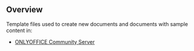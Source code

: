 ## Overview

Template files used to create new documents and documents with sample content in: 

* [ONLYOFFICE Community Server](https://github.com/ONLYOFFICE/portals/)



